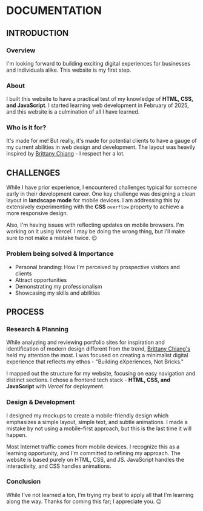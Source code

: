 # DOCUMENTATION

## INTRODUCTION

### Overview

I'm looking forward to building exciting digital experiences for businesses and individuals alike. This website is my first step.

### About

I built this website to have a practical test of my knowledge of **HTML, CSS, and JavaScript**. I started learning web development in February of 2025, and this website is a culmination of all I have learned.

### Who is it for?

It's made for me! But really, it's made for potential clients to have a gauge of my current abilities in web design and development. The layout was heavily inspired by [Brittany Chiang](https://brittanychiang.com) - I respect her a lot.

## CHALLENGES

While I have prior experience, I encountered challenges typical for someone early in their development career. One key challenge was designing a clean layout in **landscape mode** for mobile devices. I am addressing this by extensively experimenting with the **CSS** `overflow` property to achieve a more responsive design.

Also, I'm having issues with reflecting updates on mobile browsers. I'm working on it using _Vercel_. I may be doing the wrong thing, but I'll make sure to not make a mistake twice. 😉

### Problem being solved & Importance

- Personal branding: How I'm perceived by prospective visitors and clients
- Attract opportunities
- Demonstrating my professionalism
- Showcasing my skills and abilities

## PROCESS

### Research & Planning

While analyzing and reviewing portfolio sites for inspiration and identification of modern design different from the trend, [Brittany Chiang's](https://brittanychiang.com) held my attention the most. I was focused on creating a minimalist digital experience that reflects my ethos - "Building eXperiences, Not Bricks."

I mapped out the structure for my website, focusing on easy navigation and distinct sections. I chose a frontend tech stack - **HTML, CSS, and JavaScript** with _Vercel_ for deployment.

### Design & Development

I designed my mockups to create a mobile-friendly design which emphasizes a simple layout, simple text, and subtle animations. I made a mistake by not using a mobile-first approach, but this is the last time it will happen.

Most Internet traffic comes from mobile devices. I recognize this as a learning opportunity, and I'm committed to refining my approach. The website is based purely on HTML, CSS, and JS. JavaScript handles the interactivity, and CSS handles animations.

### Conclusion

While I've not learned a ton, I'm trying my best to apply all that I'm learning along the way.
Thanks for coming this far; I appreciate you. 😉
